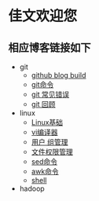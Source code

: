# 佳文欢迎您
## 相应博客链接如下
- git
	- [github blog build](http://taojiawen.github.io/git/build)
	- [git命令](http://taojiawen.github.io/git/1.jpg)
	- [git 常见错误](http://taojiawen.github.io/git/wrong)
	- [git 回顾](http://taojiawen.github.io/git/more)
- linux
	- [Linux基础](http://taojiawen.github.io/linux/linux)
	- [vi编译器](http://taojiawen.github.io/linux/vi)
	- [用户 组管理](http://taojiawen.github.io/linux/user)
	- [文件权限管理](http://taojiawen.github.io/linux/chown)
	- [sed命令](http://taojiawen.github.io/linux/sed)
	- [awk命令](http://taojiawen.github.io/linux/awk)
	- [shell](http://taojiawen.github.io/linux/shell)
- hadoop
